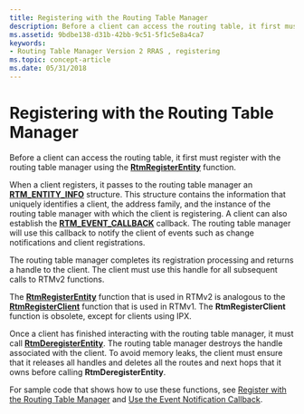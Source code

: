 ```yaml
---
title: Registering with the Routing Table Manager
description: Before a client can access the routing table, it first must register with the routing table manager using the RtmRegisterEntity function.
ms.assetid: 9bdbe138-d31b-42bb-9c51-5f1c5e8a4ca7
keywords:
- Routing Table Manager Version 2 RRAS , registering
ms.topic: concept-article
ms.date: 05/31/2018
---
```


# Registering with the Routing Table Manager

Before a client can access the routing table, it first must register with the routing table manager using the [**RtmRegisterEntity**](/windows/desktop/api/Rtmv2/nf-rtmv2-rtmregisterentity) function.

When a client registers, it passes to the routing table manager an [**RTM\_ENTITY\_INFO**](/windows/desktop/api/Rtmv2/ns-rtmv2-rtm_entity_info) structure. This structure contains the information that uniquely identifies a client, the address family, and the instance of the routing table manager with which the client is registering. A client can also establish the [**RTM\_EVENT\_CALLBACK**](/windows/win32/api/rtmv2/nc-rtmv2-_event_callback) callback. The routing table manager will use this callback to notify the client of events such as change notifications and client registrations.

The routing table manager completes its registration processing and returns a handle to the client. The client must use this handle for all subsequent calls to RTMv2 functions.

The [**RtmRegisterEntity**](/windows/desktop/api/Rtmv2/nf-rtmv2-rtmregisterentity) function that is used in RTMv2 is analogous to the [**RtmRegisterClient**](rtmregisterclient.md) function that is used in RTMv1. The **RtmRegisterClient** function is obsolete, except for clients using IPX.

Once a client has finished interacting with the routing table manager, it must call [**RtmDeregisterEntity**](/windows/desktop/api/Rtmv2/nf-rtmv2-rtmderegisterentity). The routing table manager destroys the handle associated with the client. To avoid memory leaks, the client must ensure that it releases all handles and deletes all the routes and next hops that it owns before calling **RtmDeregisterEntity**.

For sample code that shows how to use these functions, see [Register with the Routing Table Manager](register-with-the-routing-table-manager.md) and [Use the Event Notification Callback](use-the-event-notification-callback.md).

 

 





